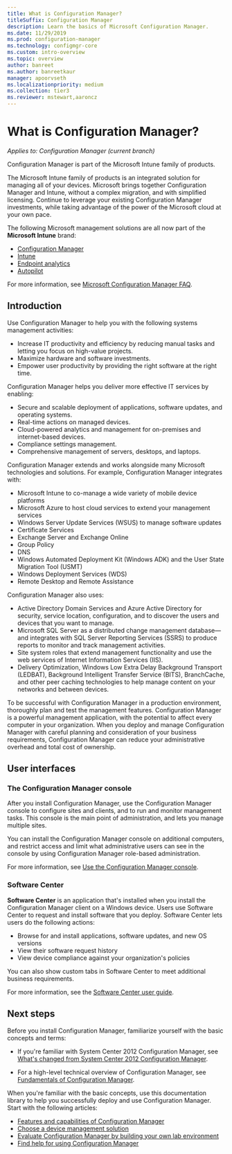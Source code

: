 ```yaml
---
title: What is Configuration Manager?
titleSuffix: Configuration Manager
description: Learn the basics of Microsoft Configuration Manager.
ms.date: 11/29/2019
ms.prod: configuration-manager
ms.technology: configmgr-core
ms.custom: intro-overview
ms.topic: overview
author: banreet
ms.author: banreetkaur
manager: apoorvseth
ms.localizationpriority: medium
ms.collection: tier3
ms.reviewer: mstewart,aaroncz 
---
```


# What is Configuration Manager?

*Applies to: Configuration Manager (current branch)*

Configuration Manager is part of the Microsoft Intune family of products.

The Microsoft Intune family of products is an integrated solution for managing all of your devices. Microsoft brings together Configuration Manager and Intune, without a complex migration, and with simplified licensing. Continue to leverage your existing Configuration Manager investments, while taking advantage of the power of the Microsoft cloud at your own pace.

The following Microsoft management solutions are all now part of the **Microsoft Intune** brand:

- [Configuration Manager](/configmgr)
- [Intune](/intune)
- [Endpoint analytics](/analytics)
- [Autopilot](/autopilot)

For more information, see [Microsoft Configuration Manager FAQ](microsoft-endpoint-manager-faq.yml).

## Introduction

Use Configuration Manager to help you with the following systems management activities:

- Increase IT productivity and efficiency by reducing manual tasks and letting you focus on high-value projects.  
- Maximize hardware and software investments.  
- Empower user productivity by providing the right software at the right time.  

Configuration Manager helps you deliver more effective IT services by enabling:

- Secure and scalable deployment of applications, software updates, and operating systems.
- Real-time actions on managed devices.
- Cloud-powered analytics and management for on-premises and internet-based devices.
- Compliance settings management.  
- Comprehensive management of servers, desktops, and laptops.

Configuration Manager extends and works alongside many Microsoft technologies and solutions. For example, Configuration Manager integrates with:  

- Microsoft Intune to co-manage a wide variety of mobile device platforms
- Microsoft Azure to host cloud services to extend your management services
- Windows Server Update Services (WSUS) to manage software updates
- Certificate Services
- Exchange Server and Exchange Online
- Group Policy
- DNS
- Windows Automated Deployment Kit (Windows ADK) and the User State Migration Tool (USMT)
- Windows Deployment Services (WDS)
- Remote Desktop and Remote Assistance

Configuration Manager also uses:  

- Active Directory Domain Services and Azure Active Directory for security, service location, configuration, and to discover the users and devices that you want to manage.  
- Microsoft SQL Server as a distributed change management database—and integrates with SQL Server Reporting Services (SSRS) to produce reports to monitor and track management activities.  
- Site system roles that extend management functionality and use the web services of Internet Information Services (IIS).
- Delivery Optimization, Windows Low Extra Delay Background Transport (LEDBAT), Background Intelligent Transfer Service (BITS), BranchCache, and other peer caching technologies to help manage content on your networks and between devices.

To be successful with Configuration Manager in a production environment, thoroughly plan and test the management features. Configuration Manager is a powerful management application, with the potential to affect every computer in your organization. When you deploy and manage Configuration Manager with careful planning and consideration of your business requirements, Configuration Manager can reduce your administrative overhead and total cost of ownership.  

## User interfaces

### <a name="BKMK_Console"></a> The Configuration Manager console

After you install Configuration Manager, use the Configuration Manager console to configure sites and clients, and to run and monitor management tasks. This console is the main point of administration, and lets you manage multiple sites.  

You can install the Configuration Manager console on additional computers, and restrict access and limit what administrative users can see in the console by using Configuration Manager role-based administration.  

For more information, see [Use the Configuration Manager console](../servers/manage/admin-console.md).

### <a name="BKMK_ApplicationCatalog"></a> Software Center

**Software Center** is an application that's installed when you install the Configuration Manager client on a Windows device. Users use Software Center to request and install software that you deploy. Software Center lets users do the following actions:  

- Browse for and install applications, software updates, and new OS versions
- View their software request history
- View device compliance against your organization's policies

You can also show custom tabs in Software Center to meet additional business requirements.

For more information, see the [Software Center user guide](software-center.md).

## Next steps

Before you install Configuration Manager, familiarize yourself with the basic concepts and terms:

- If you're familiar with System Center 2012 Configuration Manager, see [What's changed from System Center 2012 Configuration Manager](../plan-design/changes/what-has-changed-from-configuration-manager-2012.md).

- For a high-level technical overview of Configuration Manager, see [Fundamentals of Configuration Manager](fundamentals.md).

When you're familiar with the basic concepts, use this documentation library to help you successfully deploy and use Configuration Manager. Start with the following articles:

- [Features and capabilities of Configuration Manager](../plan-design/changes/features-and-capabilities.md)  
- [Choose a device management solution](../plan-design/choose-a-device-management-solution.md)  
- [Evaluate Configuration Manager by building your own lab environment](../get-started/set-up-your-lab.md)
- [Find help for using Configuration Manager](find-help.md)
